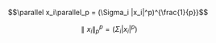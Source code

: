 
$$\parallel x_i\parallel_p = (\Sigma_i |x_i|^p)^{\frac{1}{p}}$$

$$\parallel x_i\parallel ^p_p = (\Sigma_i |x_i|^p)$$